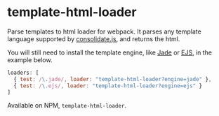 template-html-loader
====================

Parse templates to html loader for webpack. It parses any template language supported by [consolidate.js](https://github.com/visionmedia/consolidate.js), and returns the html.

You will still need to install the template engine, like [Jade](https://github.com/visionmedia/jade) or [EJS](https://github.com/visionmedia/ejs), in the example below.

````js
loaders: [
  { test: /\.jade/, loader: "template-html-loader?engine=jade" },
  { test: /\.ejs/, loader: "template-html-loader?engine=ejs" }
]
````

Available on NPM, `template-html-loader`.
